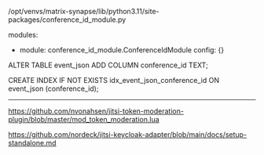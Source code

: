 /opt/venvs/matrix-synapse/lib/python3.11/site-packages/conference_id_module.py 

modules:
  - module: conference_id_module.ConferenceIdModule
    config: {}



ALTER TABLE event_json ADD COLUMN conference_id TEXT;

CREATE INDEX IF NOT EXISTS idx_event_json_conference_id ON event_json (conference_id);

------------------------------------------------------------------------------------------------------

https://github.com/nvonahsen/jitsi-token-moderation-plugin/blob/master/mod_token_moderation.lua

https://github.com/nordeck/jitsi-keycloak-adapter/blob/main/docs/setup-standalone.md
